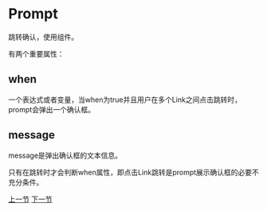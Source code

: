 Prompt
=====

跳转确认，使用<Prompt/>组件。


有两个重要属性：

when
----

一个表达式或者变量，当when为true并且用户在多个Link之间点击跳转时，prompt会弹出一个确认框。


message
------

message是弹出确认框的文本信息。

只有在跳转时才会判断when属性，即点击Link跳转是prompt展示确认框的必要不充分条件。

[上一节](/detail/3)
[下一节](/detail/5)
